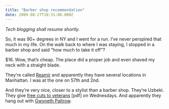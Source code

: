 ```yaml
---
title: "Barber shop recommendation"
date: 2009-08-27T10:31:00.000Z
---
```


_Tech blogging shall resume shortly._

So, it was 90+ degrees in NY and I went for a run. I’ve never perspired that much in my life. On the walk back to where I was staying, I stopped in a barber shop and said “how much to take it off”?

$16. Wow, that’s cheap. The place did a proper job and even shaved my neck with a straight blade.

They’re called [Reamir](http://www.reamir.com/) and apparently they have several locations in Manhattan. I was at the one on 57th and 2nd.

And they’re very nice, closer to a stylist than a barber shop. They’re Uzbeki. They give [free cuts to veterans](http://www.derringermedia.com/images/reamir/image16.pdf) [pdf] on Wednesdays. And apparently they hang out with [Gwyneth Paltrow](http://www.reamir.com/page_info.php?pages_id=1?osCsid=8f192ec393cd07ddee6f4f1f6a7c2250).
